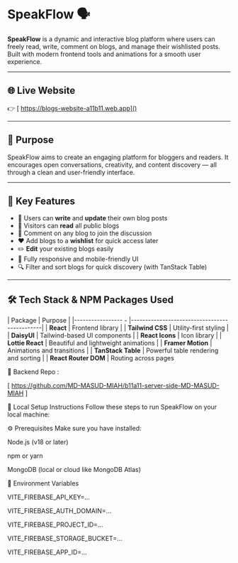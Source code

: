 # SpeakFlow 🗣️

**SpeakFlow** is a dynamic and interactive blog platform where users can freely read, write, comment on blogs, and manage their wishlisted posts. Built with modern frontend tools and animations for a smooth user experience.

---

## 🌐 Live Website

👉 [ https://blogs-website-a11b11.web.app]()

> 

---

## 🎯 Purpose

SpeakFlow aims to create an engaging platform for bloggers and readers. It encourages open conversations, creativity, and content discovery — all through a clean and user-friendly interface.

---

## 🚀 Key Features

- 📝 Users can **write** and **update** their own blog posts
- 📖 Visitors can **read** all public blogs
- 💬 Comment on any blog to join the discussion
- ❤️ Add blogs to a **wishlist** for quick access later
- ✏️ **Edit** your existing blogs easily
- 📱 Fully responsive and mobile-friendly UI
- 🔍 Filter and sort blogs for quick discovery (with TanStack Table)

---

## 🛠️ Tech Stack & NPM Packages Used

| Package              | Purpose                                      |
|-----------------  -  |----------------------------------------------|
| **React**            | Frontend library                             |
| **Tailwind CSS**     | Utility-first styling                        |
| **DaisyUI**          | Tailwind-based UI components                 |
| **React Icons**      | Icon library                                 |
| **Lottie React**     | Beautiful and lightweight animations         |
| **Framer Motion**    | Animations and transitions                   |
| **TanStack Table**   | Powerful table rendering and sorting         |
| **React Router DOM** | Routing across pages 



🧩 Backend Repo :

[  https://github.com/MD-MASUD-MIAH/b11a11-server-side-MD-MASUD-MIAH ]





🧪 Local Setup Instructions
Follow these steps to run SpeakFlow on your local machine:

⚙️ Prerequisites
Make sure you have installed:

Node.js (v18 or later)

npm or yarn

MongoDB (local or cloud like MongoDB Atlas)

🔐 Environment Variables


VITE_FIREBASE_API_KEY=...

VITE_FIREBASE_AUTH_DOMAIN=...

VITE_FIREBASE_PROJECT_ID=...

VITE_FIREBASE_STORAGE_BUCKET=...

VITE_FIREBASE_APP_ID=...
 
